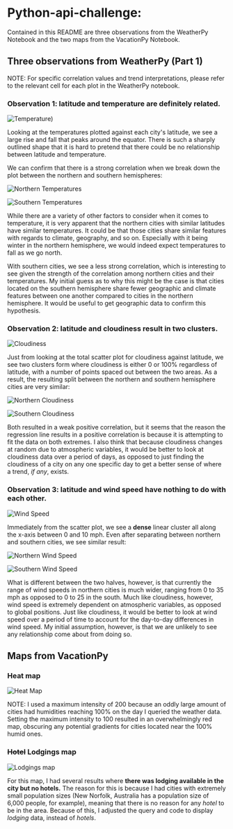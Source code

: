 # Python-api-challenge:

Contained in this README are three observations from the WeatherPy Notebook and the two
maps from the VacationPy Notebook.

## Three observations from WeatherPy (Part 1)

NOTE: For specific correlation values and trend interpretations, please refer to
the relevant cell for each plot in the WeatherPy notebook.

### Observation 1: latitude and temperature are definitely related.

![Temperature](WeatherPy/output/lat_temp.png))

Looking at the temperatures plotted against each city's latitude, we see a large
rise and fall that peaks around the equator. There is such a sharply outlined
shape that it is hard to pretend that there could be no relationship between
latitude and temperature.

We can confirm that there is a strong correlation when we break down the plot
between the northern and southern hemispheres:

![Northern Temperatures](WeatherPy/output/north_temp.png)

![Southern Temperatures](WeatherPy/output/south_temp.png)

While there are a variety of other factors to consider when it comes to
temperature, it is very apparent that the northern cities with similar latitudes
have similar temperatures. It could be that those cities share similar features
with regards to climate, geography, and so on. Especially with it being winter
in the northern hemisphere, we would indeed expect temperatures to fall as we
go north.

With southern cities, we see a less strong correlation, which is interesting to
see given the strength of the correlation among northern cities and their
temperatures. My initial guess as to why this might be the case is that cities
located on the southern hemisphere share fewer geographic and climate features
between one another compared to cities in the northern hemisphere. It would be
useful to get geographic data to confirm this hypothesis.

### Observation 2: latitude and cloudiness result in two clusters.

![Cloudiness](WeatherPy/output/lat_cloud.png)

Just from looking at the total scatter plot for cloudiness against latitude, we
see two clusters form where cloudiness is either 0 or 100% regardless of
latitude, with a number of points spaced out between the two areas. As a result,
the resulting split between the northern and southern hemisphere cities are
very similar:

![Northern Cloudiness](WeatherPy/output/north_cloud.png)

![Southern Cloudiness](WeatherPy/output/south_cloud.png)

Both resulted in a weak positive correlation, but it seems that the reason the
regression line results in a positive correlation is because it is attempting to
fit the data on both extremes. I also think that because cloudiness changes
at random due to atmospheric variables, it would be better to look at cloudiness
data over a period of days, as opposed to just finding the cloudiness of a city
on any one specific day to get a better sense of where a trend, *if any*,
exists.

### Observation 3: latitude and wind speed have nothing to do with each other.

![Wind Speed](WeatherPy/output/lat_wind.png)

Immediately from the scatter plot, we see a **dense** linear cluster all along
the x-axis between 0 and 10 mph. Even after separating between northern and
southern cities, we see similar result:

![Northern Wind Speed](WeatherPy/output/north_wind.png)

![Southern Wind Speed](WeatherPy/output/south_wind.png)

What is different between the two halves, however, is that currently the range
of wind speeds in northern cities is much wider, ranging from 0 to 35 mph as
opposed to 0 to 25 in the south. Much like cloudiness, however, wind speed is
extremely dependent on atmospheric variables, as opposed to global positions.
Just like cloudiness, it would be better to look at wind speed over a period of
time to account for the day-to-day differences in wind speed. My initial
assumption, however, is that we are unlikely to see any relationship come about
from doing so.

## Maps from VacationPy

### Heat map

![Heat Map](VacationPy/output/heatmap.png)

NOTE: I used a maximum intensity of 200 because an oddly large amount of cities
had humidities reaching 100% on the day I queried the weather data. Setting the
maximum intensity to 100 resulted in an overwhelmingly red map, obscuring
any potential gradients for cities located near the 100% humid ones.

### ~~Hotel~~ Lodgings map

![Lodgings map](VacationPy/output/markermap.png)

For this map, I had several results where **there was lodging available in the**
**city but no hotels.** The reason for this is because I had cities with
extremely small population sizes (New Norfolk, Australia has a population size
of 6,000 people, for example), meaning that there is no reason for
any *hotel* to be in the area. Because of this, I adjusted the query and code to
display *lodging* data, instead of *hotels*.
